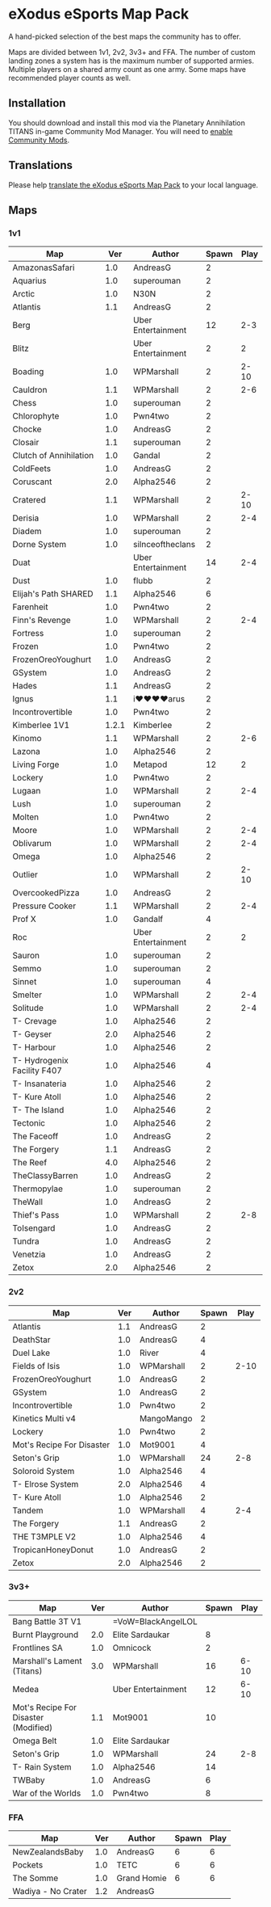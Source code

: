 # eXodus eSports Map Pack

A hand-picked selection of the best maps the community has to offer.

Maps are divided between 1v1, 2v2, 3v3+ and FFA. The number of custom landing zones a system has is the maximum number of supported armies. Multiple players on a shared army count as one army. Some maps have recommended player counts as well.

## Installation

You should download and install this mod via the Planetary Annihilation TITANS in-game Community Mod Manager. You will need to [enable Community Mods](https://steamcommunity.com/sharedfiles/filedetails/?id=1417396826).

## Translations

Please help [translate the eXodus eSports Map Pack](https://poeditor.com/join/project/xaOwEdOIyM) to your local language.

## Maps

### 1v1

| Map                                  | Ver   | Author             | Spawn | Play |
|--------------------------------------|-------|--------------------|-------|------|
| AmazonasSafari                       | 1.0   | AndreasG           | 2     |      |
| Aquarius                             | 1.0   | superouman         | 2     |      |
| Arctic                               | 1.0   | N30N               | 2     |      |
| Atlantis                             | 1.1   | AndreasG           | 2     |      |
| Berg                                 |       | Uber Entertainment | 12    | 2-3  |
| Blitz                                |       | Uber Entertainment | 2     | 2    |
| Boading                              | 1.0   | WPMarshall         | 2     | 2-10 |
| Cauldron                             | 1.1   | WPMarshall         | 2     | 2-6  |
| Chess                                | 1.0   | superouman         | 2     |      |
| Chlorophyte                          | 1.0   | Pwn4two            | 2     |      |
| Chocke                               | 1.0   | AndreasG           | 2     |      |
| Closair                              | 1.1   | superouman         | 2     |      |
| Clutch of Annihilation               | 1.0   | Gandal             | 2     |      |
| ColdFeets                            | 1.0   | AndreasG           | 2     |      |
| Coruscant                            | 2.0   | Alpha2546          | 2     |      |
| Cratered                             | 1.1   | WPMarshall         | 2     | 2-10 |
| Derisia                              | 1.0   | WPMarshall         | 2     | 2-4  |
| Diadem                               | 1.0   | superouman         | 2     |      |
| Dorne System                         | 1.0   | silnceoftheclans   | 2     |      |
| Duat                                 |       | Uber Entertainment | 14    | 2-4  |
| Dust                                 | 1.0   | flubb              | 2     |      |
| Elijah's Path SHARED                 | 1.1   | Alpha2546          | 6     |      |
| Farenheit                            | 1.0   | Pwn4two            | 2     |      |
| Finn's Revenge                       | 1.0   | WPMarshall         | 2     | 2-4  |
| Fortress                             | 1.0   | superouman         | 2     |      |
| Frozen                               | 1.0   | Pwn4two            | 2     |      |
| FrozenOreoYoughurt                   | 1.0   | AndreasG           | 2     |      |
| GSystem                              | 1.0   | AndreasG           | 2     |      |
| Hades                                | 1.1   | AndreasG           | 2     |      |
| Ignus                                | 1.1   | i♥♥♥♥arus          | 2     |      |
| Incontrovertible                     | 1.0   | Pwn4two            | 2     |      |
| Kimberlee 1V1                        | 1.2.1 | Kimberlee          | 2     |      |
| Kinomo                               | 1.1   | WPMarshall         | 2     | 2-6  |
| Lazona                               | 1.0   | Alpha2546          | 2     |      |
| Living Forge                         | 1.0   | Metapod            | 12    | 2    |
| Lockery                              | 1.0   | Pwn4two            | 2     |      |
| Lugaan                               | 1.0   | WPMarshall         | 2     | 2-4  |
| Lush                                 | 1.0   | superouman         | 2     |      |
| Molten                               | 1.0   | Pwn4two            | 2     |      |
| Moore                                | 1.0   | WPMarshall         | 2     | 2-4  |
| Oblivarum                            | 1.0   | WPMarshall         | 2     | 2-4  |
| Omega                                | 1.0   | Alpha2546          | 2     |      |
| Outlier                              | 1.0   | WPMarshall         | 2     | 2-10 |
| OvercookedPizza                      | 1.0   | AndreasG           | 2     |      |
| Pressure Cooker                      | 1.1   | WPMarshall         | 2     | 2-4  |
| Prof X                               | 1.0   | Gandalf            | 4     |      |
| Roc                                  |       | Uber Entertainment | 2     | 2    |
| Sauron                               | 1.0   | superouman         | 2     |      |
| Semmo                                | 1.0   | superouman         | 2     |      |
| Sinnet                               | 1.0   | superouman         | 4     |      |
| Smelter                              | 1.0   | WPMarshall         | 2     | 2-4  |
| Solitude                             | 1.0   | WPMarshall         | 2     | 2-4  |
| T- Crevage                           | 1.0   | Alpha2546          | 2     |      |
| T- Geyser                            | 2.0   | Alpha2546          | 2     |      |
| T- Harbour                           | 1.0   | Alpha2546          | 2     |      |
| T- Hydrogenix Facility F407          | 1.0   | Alpha2546          | 4     |      |
| T- Insanateria                       | 1.0   | Alpha2546          | 2     |      |
| T- Kure Atoll                        | 1.0   | Alpha2546          | 2     |      |
| T- The Island                        | 1.0   | Alpha2546          | 2     |      |
| Tectonic                             | 1.0   | Alpha2546          | 2     |      |
| The Faceoff                          | 1.0   | AndreasG           | 2     |      |
| The Forgery                          | 1.1   | AndreasG           | 2     |      |
| The Reef                             | 4.0   | Alpha2546          | 2     |      |
| TheClassyBarren                      | 1.0   | AndreasG           | 2     |      |
| Thermopylae                          | 1.0   | superouman         | 2     |      |
| TheWall                              | 1.0   | AndreasG           | 2     |      |
| Thief's Pass                         | 1.0   | WPMarshall         | 2     | 2-8  |
| ToIsengard                           | 1.0   | AndreasG           | 2     |      |
| Tundra                               | 1.0   | AndreasG           | 2     |      |
| Venetzia                             | 1.0   | AndreasG           | 2     |      |
| Zetox                                | 2.0   | Alpha2546          | 2     |      |

### 2v2

| Map                                  | Ver   | Author             | Spawn | Play |
|--------------------------------------|-------|--------------------|-------|------|
| Atlantis                             | 1.1   | AndreasG           | 2     |      |
| DeathStar                            | 1.0   | AndreasG           | 4     |      |
| Duel Lake                            | 1.0   | River              | 4     |      |
| Fields of Isis                       | 1.0   | WPMarshall         | 2     | 2-10 |
| FrozenOreoYoughurt                   | 1.0   | AndreasG           | 2     |      |
| GSystem                              | 1.0   | AndreasG           | 2     |      |
| Incontrovertible                     | 1.0   | Pwn4two            | 2     |      |
| Kinetics Multi v4                    |       | MangoMango         | 2     |      |
| Lockery                              | 1.0   | Pwn4two            | 2     |      |
| Mot's Recipe For Disaster            | 1.0   | Mot9001            | 4     |      |
| Seton's Grip                         | 1.0   | WPMarshall         | 24    | 2-8  |
| Soloroid System                      | 1.0   | Alpha2546          | 4     |      |
| T- Elrose System                     | 2.0   | Alpha2546          | 4     |      |
| T- Kure Atoll                        | 1.0   | Alpha2546          | 2     |      |
| Tandem                               | 1.0   | WPMarshall         | 4     | 2-4  |
| The Forgery                          | 1.1   | AndreasG           | 2     |      |
| THE T3MPLE V2                        | 1.0   | Alpha2546          | 4     |      |
| TropicanHoneyDonut                   | 1.0   | AndreasG           | 2     |      |
| Zetox                                | 2.0   | Alpha2546          | 2     |      |

### 3v3+

| Map                                  | Ver   | Author             | Spawn | Play |
|--------------------------------------|-------|--------------------|-------|------|
| Bang Battle 3T V1                    |       | =VoW=BlackAngelLOL |       |      |
| Burnt Playground                     | 2.0   | Elite Sardaukar    | 8     |      |
| Frontlines SA                        | 1.0   | Omnicock           | 2     |      |
| Marshall's Lament (Titans)           | 3.0   | WPMarshall         | 16    | 6-10 |
| Medea                                |       | Uber Entertainment | 12    | 6-10 |
| Mot's Recipe For Disaster (Modified) | 1.1   | Mot9001            | 10    |      |
| Omega Belt                           | 1.0   | Elite Sardaukar    |       |      |
| Seton's Grip                         | 1.0   | WPMarshall         | 24    | 2-8  |
| T- Rain System                       | 1.0   | Alpha2546          | 14    |      |
| TWBaby                               | 1.0   | AndreasG           | 6     |      |
| War of the Worlds                    | 1.0   | Pwn4two            | 8     |      |

### FFA

| Map                                  | Ver   | Author             | Spawn | Play |
|--------------------------------------|-------|--------------------|-------|------|
| NewZealandsBaby                      | 1.0   | AndreasG           | 6     | 6    |
| Pockets                              | 1.0   | TETC               | 6     | 6    |
| The Somme                            | 1.0   | Grand Homie        | 6     | 6    |
| Wadiya - No Crater                   | 1.2   | AndreasG           |       |      |